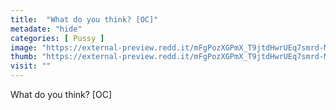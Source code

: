 ```yaml
---
title:  "What do you think? [OC]"
metadate: "hide"
categories: [ Pussy ]
image: "https://external-preview.redd.it/mFgPozXGPmX_T9jtdHwrUEq7smrd-MTIQ0zk817ocHg.jpg?auto=webp&s=0b4a992ebacce4d8d5c03c932465b5dcc2b637e1"
thumb: "https://external-preview.redd.it/mFgPozXGPmX_T9jtdHwrUEq7smrd-MTIQ0zk817ocHg.jpg?width=1080&crop=smart&auto=webp&s=195a3f4afa79618d6de75213e5ee556d665b15e4"
visit: ""
---
```

What do you think? [OC]
